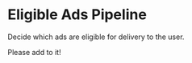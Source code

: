 # Eligible Ads Pipeline

Decide which ads are eligible for delivery to the user.

Please add to it!
